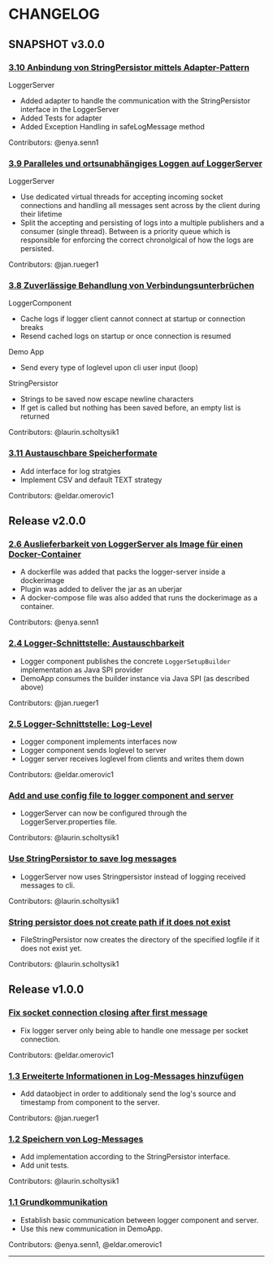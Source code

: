 # CHANGELOG

## SNAPSHOT v3.0.0


### [3.10 Anbindung von StringPersistor mittels Adapter-Pattern](https://gitlab.switch.ch/hslu/edu/bachelor-computer-science/vsk/24fs01/g08/g08-documentation/-/issues/25)

LoggerServer
- Added adapter to handle the communication with the StringPersistor interface in the LoggerServer
- Added Tests for adapter
- Added Exception Handling in safeLogMessage method

Contributors: @enya.senn1

### [3.9 Paralleles und ortsunabhängiges Loggen auf LoggerServer](https://gitlab.switch.ch/hslu/edu/bachelor-computer-science/vsk/24fs01/g08/g08-documentation/-/issues/24)

LoggerServer
- Use dedicated virtual threads for accepting incoming socket connections and handling all messages sent across by the client during their lifetime
- Split the accepting and persisting of logs into a multiple publishers and a consumer (single thread). Between is a priority queue which is responsible for enforcing the correct chronolgical of how the logs are persisted.

Contributors: @jan.rueger1

### [3.8 Zuverlässige Behandlung von Verbindungsunterbrüchen](https://gitlab.switch.ch/hslu/edu/bachelor-computer-science/vsk/24fs01/g08/g08-documentation/-/issues/23)

LoggerComponent
- Cache logs if logger client cannot connect at startup or connection breaks
- Resend cached logs on startup or once connection is resumed

Demo App
- Send every type of loglevel upon cli user input (loop)

StringPersistor
- Strings to be saved now escape newline characters
- If get is called but nothing has been saved before, an empty list is returned

Contributors: @laurin.scholtysik1


### [3.11 Austauschbare Speicherformate](https://gitlab.switch.ch/hslu/edu/bachelor-computer-science/vsk/24fs01/g08/g08-documentation/-/issues/26)

- Add interface for log stratgies
- Implement CSV and default TEXT strategy

Contributors: @eldar.omerovic1

## Release v2.0.0

### [2.6 Auslieferbarkeit von LoggerServer als Image für einen Docker-Container](https://gitlab.switch.ch/hslu/edu/bachelor-computer-science/vsk/24fs01/g08/g08-documentation/-/issues/13)

- A dockerfile was added that packs the logger-server inside a dockerimage
- Plugin was added to deliver the jar as an uberjar
- A docker-compose file was also added that runs the dockerimage as a container.

Contributors: @enya.senn1


### [2.4 Logger-Schnittstelle: Austauschbarkeit](https://gitlab.switch.ch/hslu/edu/bachelor-computer-science/vsk/24fs01/g08/g08-documentation/-/issues/10)

- Logger component publishes the concrete `LoggerSetupBuilder` implementation as Java SPI provider
- DemoApp consumes the builder instance via Java SPI (as described above)

Contributors: @jan.rueger1

### [2.5 Logger-Schnittstelle: Log-Level](https://gitlab.switch.ch/hslu/edu/bachelor-computer-science/vsk/24fs01/g08/g08-documentation/-/issues/11)

- Logger component implements interfaces now
- Logger component sends loglevel to server
- Logger server receives loglevel from clients and writes them down

Contributors: @eldar.omerovic1

### [Add and use config file to logger component and server](https://gitlab.switch.ch/hslu/edu/bachelor-computer-science/vsk/24fs01/g08/g08-documentation/-/issues/14)

- LoggerServer can now be configured through the LoggerServer.properties file.

Contributors: @laurin.scholtysik1 

### [Use StringPersistor to save log messages](https://gitlab.switch.ch/hslu/edu/bachelor-computer-science/vsk/24fs01/g08/g08-documentation/-/issues/12)

- LoggerServer now uses Stringpersistor instead of logging received messages to cli.

Contributors: @laurin.scholtysik1

### [String persistor does not create path if it does not exist](https://gitlab.switch.ch/hslu/edu/bachelor-computer-science/vsk/24fs01/g08/g08-documentation/-/issues/20)

- FileStringPersistor now creates the directory of the specified logfile if it does not exist yet.

Contributors: @laurin.scholtysik1

## Release v1.0.0

### [Fix socket connection closing after first message](https://gitlab.switch.ch/hslu/edu/bachelor-computer-science/vsk/24fs01/g08/g08-documentation/-/issues/9)

- Fix logger server only being able to handle one message per socket connection.

Contributors: @eldar.omerovic1

### [1.3 Erweiterte Informationen in Log-Messages hinzufügen](https://gitlab.switch.ch/hslu/edu/bachelor-computer-science/vsk/24fs01/g08/g08-documentation/-/issues/4)

- Add dataobject in order to additionaly send the log's source and timestamp from component to the server.

Contributors: @jan.rueger1

### [1.2 Speichern von Log-Messages](https://gitlab.switch.ch/hslu/edu/bachelor-computer-science/vsk/24fs01/g08/g08-documentation/-/issues/3)

- Add implementation according to the StringPersistor interface.
- Add unit tests.

Contributors: @laurin.scholtysik1

### [1.1 Grundkommunikation](https://gitlab.switch.ch/hslu/edu/bachelor-computer-science/vsk/24fs01/g08/g08-documentation/-/issues/1)

- Establish basic communication between logger component and server.
- Use this new communication in DemoApp.

Contributors: @enya.senn1, @eldar.omerovic1

---
